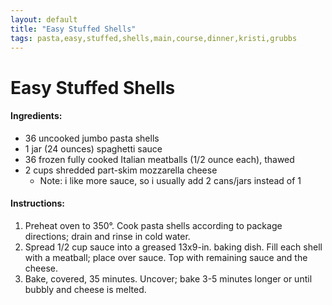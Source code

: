 ```yaml
---
layout: default
title: "Easy Stuffed Shells"
tags: pasta,easy,stuffed,shells,main,course,dinner,kristi,grubbs
---
```

# Easy Stuffed Shells

#### Ingredients:
- 36 uncooked jumbo pasta shells
- 1 jar (24 ounces) spaghetti sauce
- 36 frozen fully cooked Italian meatballs (1/2 ounce each), thawed
- 2 cups shredded part-skim mozzarella cheese
    - Note: i like more sauce, so i usually add 2 cans/jars instead of 1

#### Instructions:
1. Preheat oven to 350°. Cook pasta shells according to package directions; drain and rinse in cold water.
2. Spread 1/2 cup sauce into a greased 13x9-in. baking dish. Fill each shell with a meatball; place over sauce. Top with remaining sauce and the cheese.
3. Bake, covered, 35 minutes. Uncover; bake 3-5 minutes longer or until bubbly and cheese is melted.
